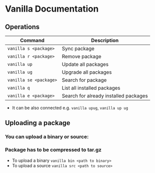 # Vanilla Documentation

## Operations

| Command                         | Description                                                                                                                                         |
| ------------------------------- | --------------------------------------------------------------------------------------------------------------------------------------------------- |
| `vanilla s <package>`             | Sync package |
| `vanilla r <package>`                       | Remove package|
| `vanilla up`                       | Update all packages |
| `vanilla ug`          | Upgrade all packages|
| `vanilla se <package>`                | Search for package|
| `vanilla q` | List all installed packages|
| `vanilla e <package>` | Search for already installed packages|

+ It can be also connected e.g. `vanilla upug`, `vanilla up ug`

## Uploading a package
### You can upload a binary or source:
### Package has to be compressed to tar.gz
+ To upload a binary `vanilla bin <path to binary>`
+ To upload a source `vanilla src <path to source>`